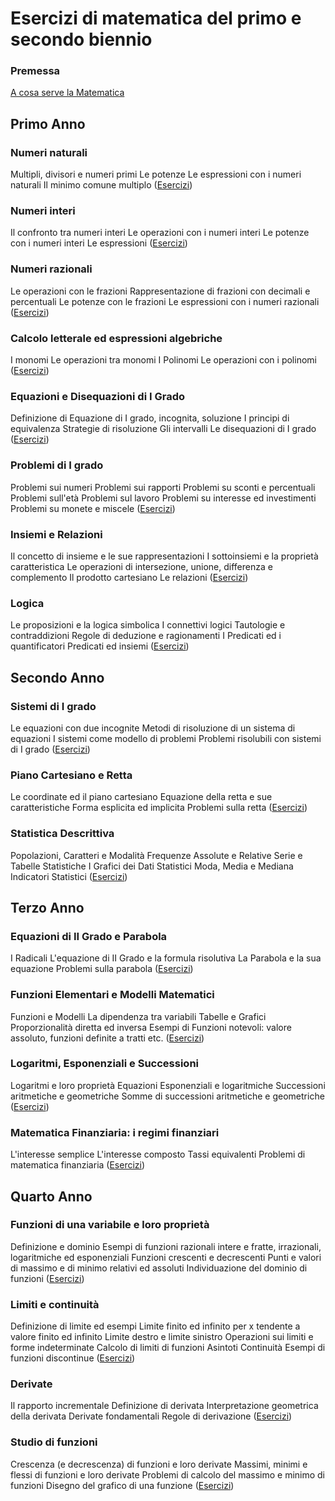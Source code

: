 # Esercizi di matematica del primo e secondo biennio

### Premessa
[A cosa serve la Matematica](http://felixblog.github.io/edu/A_cosa_serve_la_Matematica.html) 

## Primo Anno

### Numeri naturali
Multipli, divisori e numeri primi
Le potenze
Le espressioni con i numeri naturali
Il minimo comune multiplo
([Esercizi](http://felixblog.github.io/edu/Esercizi_Numeri_Naturali.html))

### Numeri interi
Il confronto tra numeri interi
Le operazioni con i numeri interi
Le potenze con i numeri interi 
Le espressioni
([Esercizi](http://felixblog.github.io/edu/Esercizi_Numeri_Interi.html))

### Numeri razionali
Le operazioni con le frazioni
Rappresentazione di frazioni con decimali e percentuali
Le potenze con le frazioni
Le espressioni con i numeri razionali
([Esercizi](http://felixblog.github.io/edu/Esercizi_Numeri_Razionali.html))

### Calcolo letterale ed espressioni algebriche
I monomi
Le operazioni tra monomi
I Polinomi
Le operazioni con i polinomi
([Esercizi](http://felixblog.github.io/edu/Esercizi_Monomi_Polinomi.html)) 

### Equazioni e Disequazioni di I Grado
Definizione di Equazione di I grado, incognita, soluzione
I principi di equivalenza
Strategie di risoluzione
Gli intervalli
Le disequazioni di I grado
([Esercizi](http://felixblog.github.io/edu/Esercizi_Equazioni_e_Formule.html)) 

### Problemi di I grado
Problemi sui numeri
Problemi sui rapporti
Problemi su sconti e percentuali
Problemi sull'età
Problemi sul lavoro
Problemi su interesse ed investimenti
Problemi su monete e miscele
([Esercizi](http://felixblog.github.io/edu/Problemi_I_grado.html)) 

### Insiemi e Relazioni
Il concetto di insieme e le sue rappresentazioni
I sottoinsiemi e la proprietà caratteristica
Le operazioni di intersezione, unione, differenza e complemento
Il prodotto cartesiano
Le relazioni
([Esercizi](http://felixblog.github.io/edu/Insiemi_e_Relazioni.html)) 

### Logica
Le proposizioni e la logica simbolica
I connettivi logici
Tautologie e contraddizioni
Regole di deduzione e ragionamenti
I Predicati ed i quantificatori
Predicati ed insiemi
([Esercizi](http://felixblog.github.io/edu/La_Logica.html)) 




## Secondo Anno

### Sistemi di I grado
Le equazioni con due incognite
Metodi di risoluzione di un sistema di equazioni
I sistemi come modello di problemi
Problemi risolubili con sistemi di I grado
([Esercizi](http://felixblog.github.io/edu/Sistemi_I_Grado.html)) 

### Piano Cartesiano e Retta
Le coordinate ed il piano cartesiano
Equazione della retta e sue caratteristiche
Forma esplicita ed implicita
Problemi sulla retta
([Esercizi](http://felixblog.github.io/edu/Piano_Cartesiano_e_Retta.html)) 

### Statistica Descrittiva
Popolazioni, Caratteri e Modalità
Frequenze Assolute e Relative
Serie e Tabelle Statistiche
I Grafici dei Dati Statistici
Moda, Media e Mediana
Indicatori Statistici
([Esercizi](http://felixblog.github.io/edu/Statistica_Descrittiva.html))




## Terzo Anno

### Equazioni di II Grado e Parabola
I Radicali
L'equazione di II Grado e la formula risolutiva
La Parabola e la sua equazione
Problemi sulla parabola
([Esercizi](http://felixblog.github.io/edu/Equazioni_II_Grado_e_Parabola.html)) 

### Funzioni Elementari e Modelli Matematici
Funzioni e Modelli
La dipendenza tra variabili
Tabelle e Grafici
Proporzionalità diretta ed inversa
Esempi di Funzioni notevoli: valore assoluto, funzioni definite a tratti etc.
([Esercizi](http://felixblog.github.io/edu/Funzioni_e_Modelli.html)) 

### Logaritmi, Esponenziali e Successioni

Logaritmi e loro proprietà
Equazioni Esponenziali e logaritmiche
Successioni aritmetiche e geometriche
Somme di successioni aritmetiche e geometriche
([Esercizi](http://felixblog.github.io/edu/Logaritmi_Successioni_Aritmetiche_Geometriche.html)) 

### Matematica Finanziaria: i regimi finanziari

L'interesse semplice
L'interesse composto
Tassi equivalenti
Problemi di matematica finanziaria
([Esercizi](http://felixblog.github.io/edu/Regimi_Finanziari.html))




## Quarto Anno

### Funzioni di una variabile e loro proprietà
Definizione e dominio
Esempi di funzioni razionali intere e fratte, irrazionali, logaritmiche ed esponenziali
Funzioni crescenti e decrescenti
Punti e valori di massimo e di minimo relativi ed assoluti
Individuazione del dominio di funzioni
([Esercizi](http://felixblog.github.io/edu/Funzioni_E_Loro_Proprietà.html))

### Limiti e continuità
Definizione di limite ed esempi
Limite finito ed infinito per x tendente a valore finito ed infinito
Limite destro e limite sinistro
Operazioni sui limiti e forme indeterminate
Calcolo di limiti di funzioni
Asintoti
Continuità
Esempi di funzioni discontinue
([Esercizi](http://felixblog.github.io/edu/Esercizi_Funzioni_Limiti_e_Continuita.html)) 

### Derivate
Il rapporto incrementale
Definizione di derivata
Interpretazione geometrica della derivata
Derivate fondamentali
Regole di derivazione
([Esercizi](http://felixblog.github.io/edu/Funzioni_Derivate.html)) 

### Studio di funzioni
Crescenza (e decrescenza) di funzioni e loro derivate
Massimi, minimi e flessi di funzioni e loro derivate
Problemi di calcolo del massimo e minimo di funzioni
Disegno del grafico di una funzione
([Esercizi](http://felixblog.github.io/edu/Studio_Grafico.html)) 
